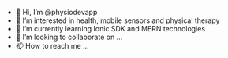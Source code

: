 - 👋 Hi, I’m @physiodevapp
- 👀 I’m interested in health, mobile sensors and physical therapy
- 🌱 I’m currently learning Ionic SDK and MERN technologies
- 💞️ I’m looking to collaborate on ...
- 📫 How to reach me ...

<!---
physiodevapp/physiodevapp is a ✨ special ✨ repository because its `README.md` (this file) appears on your GitHub profile.
You can click the Preview link to take a look at your changes.
--->

